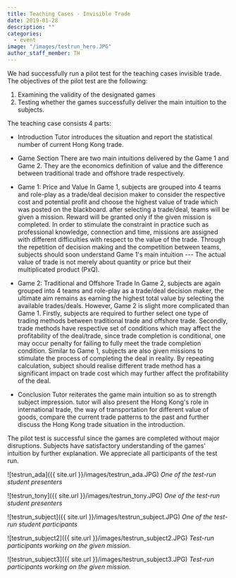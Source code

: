 ```yaml
---
title: Teaching Cases - Invisible Trade
date: 2019-01-28
description: ""
categories:
  - event
image: "/images/testrun_hero.JPG"
author_staff_member: TH
---
```

We had successfully run a pilot test for the teaching cases invisible trade. The objectives of the pilot test are the following:

1. Examining the validity of the designated games
2. Testing whether the games successfully deliver the main intuition to the subjects.

The teaching case consists 4 parts:
- Introduction
Tutor introduces the situation and report the statistical number of current Hong Kong trade.

- Game Section
There are two main intuitions delivered by the Game 1 and Game 2. They are the economics definition of value and the difference between traditional trade and offshore trade respectively.

- Game 1: Price and Value
In Game 1, subjects are grouped into 4 teams and role-play as a trade/deal decision maker to consider the respective cost and potential profit and choose the highest value of trade which was posted on the blackboard. after selecting a trade/deal, teams will be given a mission. Reward will be granted only if the given mission is completed. In order to stimulate the constraint in practice such as professional knowledge, connection and time, missions are assigned with different difficulties with respect to the value of the trade. Through the repetition of decision making and the competition between teams, subjects should soon understand Game 1's main intuition --- The actual value of trade is not merely about quantity or price but their multiplicated product (PxQ).

- Game 2: Traditional and Offshore Trade
In Game 2, subjects are again grouped into 4 teams and role-play as a trade/deal decision maker, the ultimate aim remains as earning the highest total value by selecting the available trades/deals. However, Game 2 is slight more complicated than Game 1. Firstly, subjects are required to further select one type of trading methods between traditional trade and offshore trade. Secondly, trade methods have respective set of conditions which may affect the profitability of the deal/trade, since trade completion is conditional, one may occur penalty for failing to fully meet the trade completion condition. Similar to Game 1, subjects are also given missions to stimulate the process of completing the deal in reality. By repeating calculation, subject should realise different trade method has a significant impact on trade cost which may further affect the profitability of the deal.

- Conclusion
Tutor reiterates the game main intuition so as to strength subject impression. tutor will also present the Hong Kong's role in international trade, the way of transportation for different value of goods, compare the current trade patterns to the past and further discuss the Hong Kong trade situation in the introduction.


The pilot test is successful since the games are completed without major disruptions. Subjects have satisfactory understanding of the games' intuition by further explanation. We appreciate all participants of the test run.

![testrun_ada]({{ site.url }}/images/testrun_ada.JPG)
*One of the test-run student presenters*

![testrun_tony]({{ site.url }}/images/testrun_tony.JPG)
*One of the test-run student presenters*

![testrun_subject]({{ site.url }}/images/testrun_subject.JPG)
*One of the test-run student participants*

![testrun_subject2]({{ site.url }}/images/testrun_subject2.JPG)
*Test-run participants working on the given mission.*

![testrun_subject3]({{ site.url }}/images/testrun_subject3.JPG)
*Test-run participants working on the given mission.*
